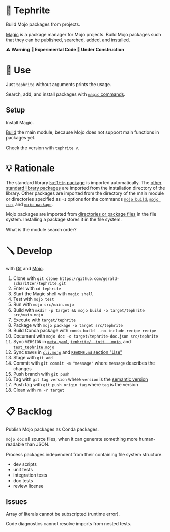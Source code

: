 # 🌋 Tephrite

Build Mojo packages from projects.

[Magic](https://docs.modular.com/magic/) is a package manager for Mojo projects.
Build Mojo packages such that they can be published, searched, added, and installed.

**⚠️ Warning 🧪 Experimental Code 🚧 Under Construction**

# 🔌 Use

Just `tephrite` without arguments prints the usage.

Search, add, and install packages with [`magic` commands](https://docs.modular.com/magic/commands).

## Setup

Install Magic.

[Build](#-develop) the main module, because Mojo does not support main functions in packages yet.

Check the version with `tephrite v`.

# 💡 Rationale

The standard library [`builtin` package](https://docs.modular.com/mojo/stdlib/builtin/) is imported automatically.
The [other standard library packages](https://docs.modular.com/mojo/stdlib/algorithm/functional/)
are imported from the installation directory of the library.
Other packages are imported from the directory of the main module
or directories specified as `-I` options for the commands
[`mojo build`](https://docs.modular.com/mojo/cli/build#-i-path),
[`mojo run`](https://docs.modular.com/mojo/cli/run#-i-path), and
[`mojo package`](https://docs.modular.com/mojo/cli/package#-i-path).

Mojo packages are imported from [directories or package files](https://docs.modular.com/mojo/manual/packages) in the file system.
Installing a package stores it in the file system.

What is the module search order?

# 🪛 Develop

with [Git](https://git-scm.com/book) and [Mojo](https://docs.modular.com/mojo/manual/).

1. Clone with `git clone https://github.com/gerald-scharitzer/tephrite.git`
2. Enter with `cd tephrite`
3. Start the Magic shell with `magic shell`
4. Test with `mojo test`
5. Run with `mojo src/main.mojo`
6. Build with `mkdir -p target && mojo build -o target/tephrite src/main.mojo`
7. Execute with `target/tephrite`
8. Package with `mojo package -o target src/tephrite`
9. Build Conda package with `conda-build --no-include-recipe recipe`
10. Document with `mojo doc -o target/tephrite-doc.json src/tephrite`
11. Sync `VERSION` in [`meta.yaml`](meta.yaml), [`tephrite/__init__.mojo`](src/tephrite/__init__.mojo), and [`test_tephrite.mojo`](src/test_tephrite.mojo)
12. Sync `USAGE` in [`cli.mojo`](src/cli.mojo) and [`README.md` section "Use"](#-use)
13. Stage with `git add`
14. Commit with `git commit -m "message"` where `message` describes the changes
15. Push branch with `git push`
16. Tag with `git tag version` where `version` is the [semantic version](https://semver.org/)
17. Push tag with `git push origin tag` where `tag` is the version
18. Clean with `rm -r target`

# 📋 Backlog

Publish Mojo packages as Conda packages.

`mojo doc` all source files, when it can generate something more human-readable than JSON.

Process packages independent from their containing file system structure.

- dev scripts
- unit tests
- integration tests
- doc tests
- review license

## Issues

Array of literals cannot be subscripted (runtime error).

Code diagnostics cannot resolve imports from nested tests.
